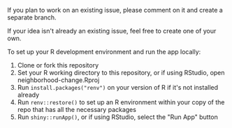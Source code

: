 If you plan to work on an existing issue, please comment on it and create a separate branch.

If your idea isn't already an existing issue, feel free to create one of your own.

To set up your R development environment and run the app locally: 

1. Clone or fork this repository
3. Set your R working directory to this repository, or if using RStudio, open neighborhood-change.Rproj
3. Run `install.packages("renv")` on your version of R if it's not installed already
4. Run `renv::restore()` to set up an R environment within your copy of the repo that has all the necessary packages
5. Run `shiny::runApp()`, or if using RStudio, select the "Run App" button